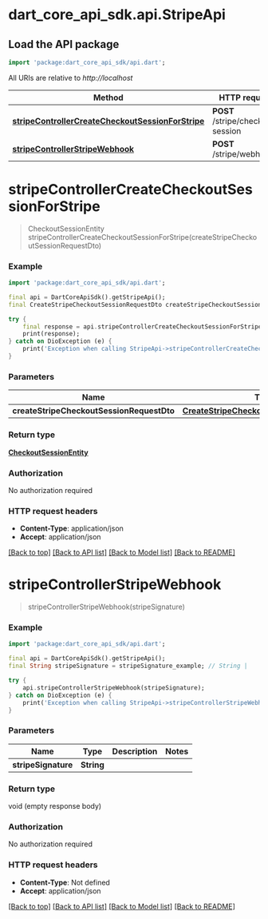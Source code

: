 # dart_core_api_sdk.api.StripeApi

## Load the API package
```dart
import 'package:dart_core_api_sdk/api.dart';
```

All URIs are relative to *http://localhost*

Method | HTTP request | Description
------------- | ------------- | -------------
[**stripeControllerCreateCheckoutSessionForStripe**](StripeApi.md#stripecontrollercreatecheckoutsessionforstripe) | **POST** /stripe/checkout-session | 
[**stripeControllerStripeWebhook**](StripeApi.md#stripecontrollerstripewebhook) | **POST** /stripe/webhook | 


# **stripeControllerCreateCheckoutSessionForStripe**
> CheckoutSessionEntity stripeControllerCreateCheckoutSessionForStripe(createStripeCheckoutSessionRequestDto)



### Example
```dart
import 'package:dart_core_api_sdk/api.dart';

final api = DartCoreApiSdk().getStripeApi();
final CreateStripeCheckoutSessionRequestDto createStripeCheckoutSessionRequestDto = ; // CreateStripeCheckoutSessionRequestDto | 

try {
    final response = api.stripeControllerCreateCheckoutSessionForStripe(createStripeCheckoutSessionRequestDto);
    print(response);
} catch on DioException (e) {
    print('Exception when calling StripeApi->stripeControllerCreateCheckoutSessionForStripe: $e\n');
}
```

### Parameters

Name | Type | Description  | Notes
------------- | ------------- | ------------- | -------------
 **createStripeCheckoutSessionRequestDto** | [**CreateStripeCheckoutSessionRequestDto**](CreateStripeCheckoutSessionRequestDto.md)|  | 

### Return type

[**CheckoutSessionEntity**](CheckoutSessionEntity.md)

### Authorization

No authorization required

### HTTP request headers

 - **Content-Type**: application/json
 - **Accept**: application/json

[[Back to top]](#) [[Back to API list]](../README.md#documentation-for-api-endpoints) [[Back to Model list]](../README.md#documentation-for-models) [[Back to README]](../README.md)

# **stripeControllerStripeWebhook**
> stripeControllerStripeWebhook(stripeSignature)



### Example
```dart
import 'package:dart_core_api_sdk/api.dart';

final api = DartCoreApiSdk().getStripeApi();
final String stripeSignature = stripeSignature_example; // String | 

try {
    api.stripeControllerStripeWebhook(stripeSignature);
} catch on DioException (e) {
    print('Exception when calling StripeApi->stripeControllerStripeWebhook: $e\n');
}
```

### Parameters

Name | Type | Description  | Notes
------------- | ------------- | ------------- | -------------
 **stripeSignature** | **String**|  | 

### Return type

void (empty response body)

### Authorization

No authorization required

### HTTP request headers

 - **Content-Type**: Not defined
 - **Accept**: application/json

[[Back to top]](#) [[Back to API list]](../README.md#documentation-for-api-endpoints) [[Back to Model list]](../README.md#documentation-for-models) [[Back to README]](../README.md)

